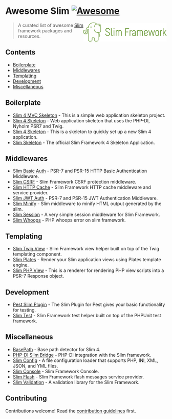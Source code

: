 # Awesome Slim [![Awesome](https://awesome.re/badge.svg)](https://awesome.re)

<!--lint ignore double-link-->
[<img src="assets/slim-logo.png" align="right" width="260" alt="Slim Framework">](https://www.slimframework.com)

<!--lint ignore double-link-->
> A curated list of awesome [Slim](https://www.slimframework.com) framework packages and resources. 

## Contents

- [Boilerplate](#boilerplate)
- [Middlewares](#middlewares)
- [Templating](#templating)
- [Development](#development)
- [Miscellaneous](#miscellaneous)


## Boilerplate

- [Slim 4 MVC Skeleton](https://github.com/semhoun/slim-skeleton-mvc) - This is a simple web application skeleton project.
- [Slim 4 Skeleton](https://github.com/adriansuter/Slim4-Skeleton) - Web application skeleton that uses the PHP-DI, Nyholm PSR7 and Twig.
- [Slim 4 Skeleton](https://github.com/odan/slim4-skeleton) - This is a skeleton to quickly set up a new Slim 4 application.
- [Slim Skeleton](https://github.com/slimphp/Slim-Skeleton) - The official Slim Framework 4 Skeleton Application.

## Middlewares

- [Slim Basic Auth](https://github.com/tuupola/slim-basic-auth) - PSR-7 and PSR-15 HTTP Basic Authentication Middleware.
- [Slim CSRF](https://github.com/slimphp/Slim-Csrf) - Slim Framework CSRF protection middleware.
- [Slim HTTP Cache](https://github.com/slimphp/Slim-HttpCache) - Slim Framework HTTP cache middleware and service provider.
- [Slim JWT Auth](https://github.com/tuupola/slim-jwt-auth) - PSR-7 and PSR-15 JWT Authentication Middleware.
- [Slim Minify](https://github.com/christianklisch/slim-minify) - Slim middleware to minify HTML output generated by the slim.
- [Slim Session](https://github.com/bryanjhv/slim-session) - A very simple session middleware for Slim Framework.
- [Slim Whoops](https://github.com/zeuxisoo/php-slim-whoops) - PHP whoops error on slim framework.

## Templating

- [Slim Twig View](https://github.com/slimphp/Twig-View) - Slim Framework view helper built on top of the Twig templating component.
- [Slim Plates](https://github.com/projek-xyz/slim-plates) - Render your Slim application views using Plates template engine.
- [Slim PHP View](https://github.com/slimphp/PHP-View) - This is a renderer for rendering PHP view scripts into a PSR-7 Response object.

## Development

- [Pest Slim Plugin](https://github.com/nekofar/pest-plugin-slim) - The Slim Plugin for Pest gives your basic functionality for testing.
- [Slim Test](https://github.com/nekofar/slim-test) - Slim Framework test helper built on top of the PHPUnit test framework.

## Miscellaneous

- [BasePath](https://github.com/selective-php/basepath) - Base path detector for Slim 4.
- [PHP-DI Slim Bridge](https://github.com/PHP-DI/Slim-Bridge) - PHP-DI integration with the Slim framework.
- [Slim Config](https://github.com/DavidePastore/Slim-Config) - A file configuration loader that supports PHP, INI, XML, JSON, and YML files.
- [Slim Console](https://github.com/slimphp/Slim-Console) - Slim Framework Console.
- [Slim Flash](https://github.com/slimphp/Slim-Flash) - Slim Framework flash messages service provider.
- [Slim Validation](https://github.com/DavidePastore/Slim-Validation) - A validation library for the Slim Framework. 


## Contributing

Contributions welcome! Read the [contribution guidelines](CONTRIBUTING.md) first.
